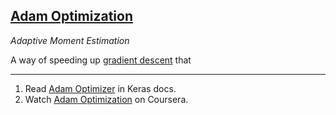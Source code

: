 ## [Adam Optimization](#adam-optimization)
*Adaptive Moment Estimation*

A way of speeding up [gradient descent](#gradient-descent) that

---
1. Read [Adam Optimizer](https://keras.io/optimizers/#adam) in Keras docs.
2. Watch [Adam Optimization](https://www.coursera.org/learn/deep-neural-network/lecture/w9VCZ/adam-optimization-algorithm) on Coursera.